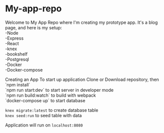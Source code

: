 # My-app-repo

Welcome to My App Repo where I'm creating my prototype app.
It's a blog page, and here is my setup:<br>
  -Node<br>
  -Express<br>
  -React<br>
  -knex<br>
  -bookshelf<br>
  -Postgresql<br>
  -Docker<br>
  -Docker-compose<br>
  
  
  <head> Creating an App </head>
  To start up application Clone or Download repository, then <br>
  `npm install`<br> 
  `npm run start:dev` to start server in developer mode<br>
  `npm run build:watch` to build with webpack<br>
  `docker-compose up` to start database<br>
  
  `knex migrate:latest` to create database table<br>
  `knex seed:run` to seed table with data<br>

Application will run on `localhost:8080`
